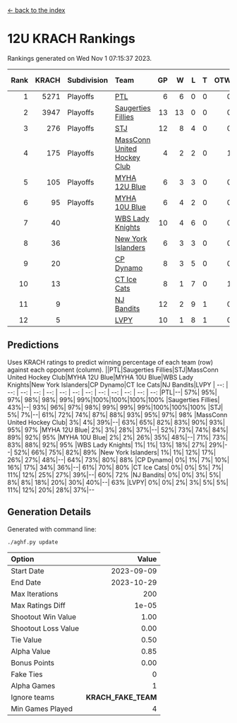 [<- back to the index](readme.md)
# 12U KRACH Rankings
Rankings generated on Wed Nov  1 07:15:37 2023.

Rank|KRACH|Subdivision|Team|GP|W|L|T|OTW|OTL|SoS|Exp Wins|Win Diff
---:|---:|:---|:---|---:|---:|---:|---:|---:|---:|---:|---:|---:
1|5271|Playoffs|[PTL](https://gamesheetstats.com/seasons/3663/teams/140798/schedule)|6|6|0|0|0|0|116|6.9|0.0
2|3947|Playoffs|[Saugerties Fillies](https://gamesheetstats.com/seasons/3663/teams/140805/schedule)|13|13|0|0|0|0|47|13.8|-0.0
3|276|Playoffs|[STJ](https://gamesheetstats.com/seasons/3663/teams/140800/schedule)|12|8|4|0|0|0|1152|8.9|0.0
4|175|Playoffs|[MassConn United Hockey Club](https://gamesheetstats.com/seasons/3663/teams/140797/schedule)|4|2|2|0|1|0|874|2.9|0.0
5|105|Playoffs|[MYHA 12U Blue](https://gamesheetstats.com/seasons/3663/teams/140799/schedule)|6|3|3|0|0|1|1542|3.9|0.0
6|95|Playoffs|[MYHA 10U Blue](https://gamesheetstats.com/seasons/3663/teams/140806/schedule)|6|4|2|0|0|0|90|4.9|0.0
7|40||[WBS Lady Knights](https://gamesheetstats.com/seasons/3663/teams/140808/schedule)|10|4|6|0|0|0|1145|4.9|0.0
8|36||[New York Islanders](https://gamesheetstats.com/seasons/3663/teams/140809/schedule)|6|3|3|0|0|0|786|3.9|0.0
9|20||[CP Dynamo](https://gamesheetstats.com/seasons/3663/teams/140802/schedule)|8|3|5|0|0|1|497|3.9|0.0
10|13||[CT Ice Cats](https://gamesheetstats.com/seasons/3663/teams/140801/schedule)|8|1|7|0|1|0|1521|1.9|0.0
11|9||[NJ Bandits](https://gamesheetstats.com/seasons/3663/teams/140807/schedule)|12|2|9|1|0|0|1230|3.4|0.0
12|5||[LVPY](https://gamesheetstats.com/seasons/3663/teams/140804/schedule)|10|1|8|1|0|0|431|2.4|0.0

## Predictions
Uses KRACH ratings to predict winning percentage of each team (row) against each opponent (column).
||PTL|Saugerties Fillies|STJ|MassConn United Hockey Club|MYHA 12U Blue|MYHA 10U Blue|WBS Lady Knights|New York Islanders|CP Dynamo|CT Ice Cats|NJ Bandits|LVPY
| --: | --: | --: | --: | --: | --: | --: | --: | --: | --: | --: | --: | --: 
|PTL|--| 57%| 95%| 97%| 98%| 98%| 99%| 99%|100%|100%|100%|100%
|Saugerties Fillies| 43%|--| 93%| 96%| 97%| 98%| 99%| 99%| 99%|100%|100%|100%
|STJ|  5%|  7%|--| 61%| 72%| 74%| 87%| 88%| 93%| 95%| 97%| 98%
|MassConn United Hockey Club|  3%|  4%| 39%|--| 63%| 65%| 82%| 83%| 90%| 93%| 95%| 97%
|MYHA 12U Blue|  2%|  3%| 28%| 37%|--| 52%| 73%| 74%| 84%| 89%| 92%| 95%
|MYHA 10U Blue|  2%|  2%| 26%| 35%| 48%|--| 71%| 73%| 83%| 88%| 92%| 95%
|WBS Lady Knights|  1%|  1%| 13%| 18%| 27%| 29%|--| 52%| 66%| 75%| 82%| 89%
|New York Islanders|  1%|  1%| 12%| 17%| 26%| 27%| 48%|--| 64%| 73%| 80%| 88%
|CP Dynamo|  0%|  1%|  7%| 10%| 16%| 17%| 34%| 36%|--| 61%| 70%| 80%
|CT Ice Cats|  0%|  0%|  5%|  7%| 11%| 12%| 25%| 27%| 39%|--| 60%| 72%
|NJ Bandits|  0%|  0%|  3%|  5%|  8%|  8%| 18%| 20%| 30%| 40%|--| 63%
|LVPY|  0%|  0%|  2%|  3%|  5%|  5%| 11%| 12%| 20%| 28%| 37%|--

## Generation Details

Generated with command line:
```
./aghf.py update
```

| Option | Value |
| :----- | ----: |
| Start Date | 2023-09-09 |
| End Date | 2023-10-29 |
| Max Iterations | 200 |
| Max Ratings Diff | 1e-05 |
| Shootout Win Value | 1.00 |
| Shootout Loss Value | 0.00 |
| Tie Value | 0.50 |
| Alpha Value | 0.85 |
| Bonus Points | 0.00 |
| Fake Ties | 0 |
| Alpha Games | 1 |
| Ignore teams | __KRACH_FAKE_TEAM__ |
| Min Games Played | 4 |

